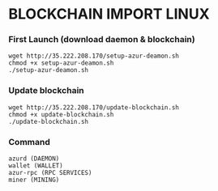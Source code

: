 # BLOCKCHAIN IMPORT LINUX

### First Launch (download daemon & blockchain)

	wget http://35.222.208.170/setup-azur-deamon.sh
	chmod +x setup-azur-deamon.sh
	./setup-azur-deamon.sh

### Update blockchain

	wget http://35.222.208.170/update-blockchain.sh
	chmod +x update-blockchain.sh
	./update-blockchain.sh

### Command

	azurd (DAEMON)
	wallet (WALLET)
	azur-rpc (RPC SERVICES)
	miner (MINING)
